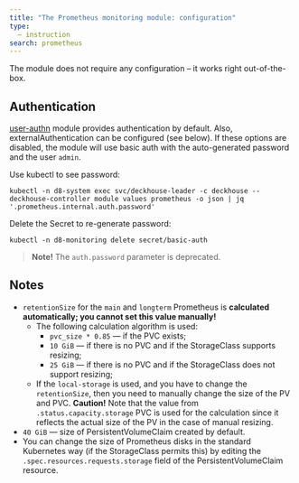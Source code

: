 ```yaml
---
title: "The Prometheus monitoring module: configuration"
type:
  — instruction
search: prometheus
---
```


The module does not require any configuration – it works right out-of-the-box.

<!-- SCHEMA -->

## Authentication

[user-authn](/products/kubernetes-platform/documentation/v1/modules/150-user-authn/) module provides authentication by default. Also, externalAuthentication can be configured (see below).
If these options are disabled, the module will use basic auth with the auto-generated password and the user `admin`.

Use kubectl to see password:

```shell
kubectl -n d8-system exec svc/deckhouse-leader -c deckhouse -- deckhouse-controller module values prometheus -o json | jq '.prometheus.internal.auth.password'
```

Delete the Secret to re-generate password:

```shell
kubectl -n d8-monitoring delete secret/basic-auth
```

> **Note!** The `auth.password` parameter is deprecated.

## Notes

* `retentionSize` for the `main` and `longterm` Prometheus is **calculated automatically; you cannot set this value manually!**
  * The following calculation algorithm is used:
    * `pvc_size * 0.85` — if the PVC exists;
    * `10 GiB` — if there is no PVC and if the StorageClass supports resizing;
    * `25 GiB` — if there is no PVC and if the StorageClass does not support resizing;
  * If the `local-storage` is used, and you have to change the `retentionSize`, then you need to manually change the size of the PV and PVC. **Caution!** Note that the value from `.status.capacity.storage` PVC is used for the calculation since it reflects the actual size of the PV in the case of manual resizing.
* `40 GiB` — size of PersistentVolumeClaim created by default.
* You can change the size of Prometheus disks in the standard Kubernetes way (if the StorageClass permits this) by editing the `.spec.resources.requests.storage` field of the PersistentVolumeClaim resource.
